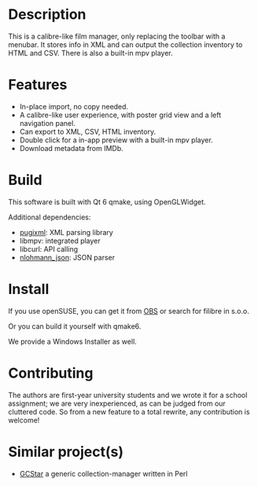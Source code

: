 # Description

This is a calibre-like film manager, only replacing the toolbar with a menubar. It stores info in XML and can output the collection inventory to HTML and CSV. There is also a built-in mpv player.

# Features

- In-place import, no copy needed.
- A calibre-like user experience, with poster grid view and a left navigation panel.
- Can export to XML, CSV, HTML inventory.
- Double click for a in-app preview with a built-in mpv player.
- Download metadata from IMDb.

# Build

This software is built with Qt 6 qmake, using OpenGLWidget.

Additional dependencies:
- [pugixml](https://pugixml.org/): XML parsing library
- libmpv: integrated player
- libcurl: API calling
- [nlohmann_json](https://github.com/nlohmann/json): JSON parser

# Install

If you use openSUSE, you can get it from [OBS](https://build.opensuse.org/package/show/home:Crissium/filibre) or search for filibre in s.o.o.

Or you can build it yourself with qmake6.

We provide a Windows Installer as well.

# Contributing

The authors are first-year university students and we wrote it for a school assignment; we are very inexperienced, as can be judged from our cluttered code. So from a new feature to a total rewrite, any contribution is welcome!

# Similar project(s)

- [GCStar](https://gitlab.com/Kerenoc/GCstar) a generic collection-manager written in Perl
